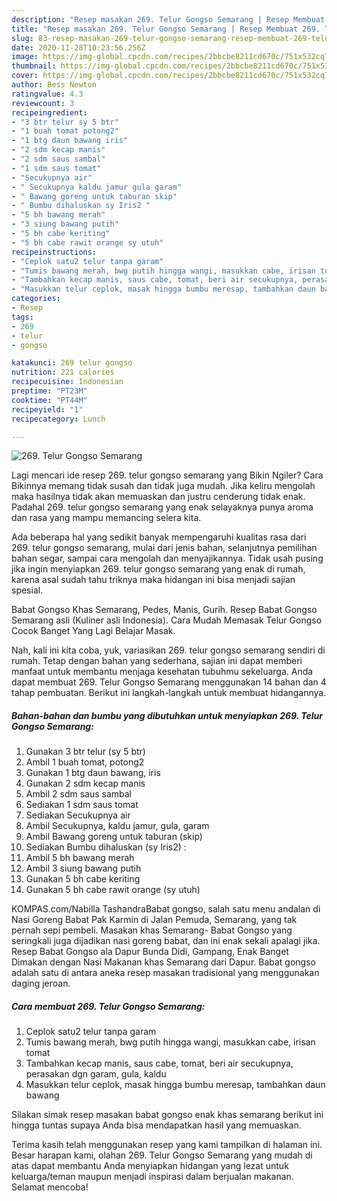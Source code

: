 ```yaml
---
description: "Resep masakan 269. Telur Gongso Semarang | Resep Membuat 269. Telur Gongso Semarang Yang Lezat"
title: "Resep masakan 269. Telur Gongso Semarang | Resep Membuat 269. Telur Gongso Semarang Yang Lezat"
slug: 83-resep-masakan-269-telur-gongso-semarang-resep-membuat-269-telur-gongso-semarang-yang-lezat
date: 2020-11-28T10:23:56.256Z
image: https://img-global.cpcdn.com/recipes/2bbcbe8211cd670c/751x532cq70/269-telur-gongso-semarang-foto-resep-utama.jpg
thumbnail: https://img-global.cpcdn.com/recipes/2bbcbe8211cd670c/751x532cq70/269-telur-gongso-semarang-foto-resep-utama.jpg
cover: https://img-global.cpcdn.com/recipes/2bbcbe8211cd670c/751x532cq70/269-telur-gongso-semarang-foto-resep-utama.jpg
author: Bess Newton
ratingvalue: 4.3
reviewcount: 3
recipeingredient:
- "3 btr telur sy 5 btr"
- "1 buah tomat potong2"
- "1 btg daun bawang iris"
- "2 sdm kecap manis"
- "2 sdm saus sambal"
- "1 sdm saus tomat"
- "Secukupnya air"
- " Secukupnya kaldu jamur gula garam"
- " Bawang goreng untuk taburan skip"
- " Bumbu dihaluskan sy Iris2 "
- "5 bh bawang merah"
- "3 siung bawang putih"
- "5 bh cabe keriting"
- "5 bh cabe rawit orange sy utuh"
recipeinstructions:
- "Ceplok satu2 telur tanpa garam"
- "Tumis bawang merah, bwg putih hingga wangi, masukkan cabe, irisan tomat"
- "Tambahkan kecap manis, saus cabe, tomat, beri air secukupnya, perasakan dgn garam, gula, kaldu"
- "Masukkan telur ceplok, masak hingga bumbu meresap, tambahkan daun bawang"
categories:
- Resep
tags:
- 269
- telur
- gongso

katakunci: 269 telur gongso 
nutrition: 221 calories
recipecuisine: Indonesian
preptime: "PT23M"
cooktime: "PT44M"
recipeyield: "1"
recipecategory: Lunch

---
```



![269. Telur Gongso Semarang](https://img-global.cpcdn.com/recipes/2bbcbe8211cd670c/751x532cq70/269-telur-gongso-semarang-foto-resep-utama.jpg)

Lagi mencari ide resep 269. telur gongso semarang yang Bikin Ngiler? Cara Bikinnya memang tidak susah dan tidak juga mudah. Jika keliru mengolah maka hasilnya tidak akan memuaskan dan justru cenderung tidak enak. Padahal 269. telur gongso semarang yang enak selayaknya punya aroma dan rasa yang mampu memancing selera kita.

Ada beberapa hal yang sedikit banyak mempengaruhi kualitas rasa dari 269. telur gongso semarang, mulai dari jenis bahan, selanjutnya pemilihan bahan segar, sampai cara mengolah dan menyajikannya. Tidak usah pusing jika ingin menyiapkan 269. telur gongso semarang yang enak di rumah, karena asal sudah tahu triknya maka hidangan ini bisa menjadi sajian spesial.

Babat Gongso Khas Semarang, Pedes, Manis, Gurih. Resep Babat Gongso Semarang asli (Kuliner asli Indonesia). Cara Mudah Memasak Telur Gongso Cocok Banget Yang Lagi Belajar Masak.


Nah, kali ini kita coba, yuk, variasikan 269. telur gongso semarang sendiri di rumah. Tetap dengan bahan yang sederhana, sajian ini dapat memberi manfaat untuk membantu menjaga kesehatan tubuhmu sekeluarga. Anda dapat membuat 269. Telur Gongso Semarang menggunakan 14 bahan dan 4 tahap pembuatan. Berikut ini langkah-langkah untuk membuat hidangannya.

<!--inarticleads1-->

##### Bahan-bahan dan bumbu yang dibutuhkan untuk menyiapkan 269. Telur Gongso Semarang:

1. Gunakan 3 btr telur (sy 5 btr)
1. Ambil 1 buah tomat, potong2
1. Gunakan 1 btg daun bawang, iris
1. Gunakan 2 sdm kecap manis
1. Ambil 2 sdm saus sambal
1. Sediakan 1 sdm saus tomat
1. Sediakan Secukupnya air
1. Ambil  Secukupnya, kaldu jamur, gula, garam
1. Ambil  Bawang goreng untuk taburan (skip)
1. Sediakan  Bumbu dihaluskan (sy Iris2) :
1. Ambil 5 bh bawang merah
1. Ambil 3 siung bawang putih
1. Gunakan 5 bh cabe keriting
1. Gunakan 5 bh cabe rawit orange (sy utuh)


KOMPAS.com/Nabilla TashandraBabat gongso, salah satu menu andalan di Nasi Goreng Babat Pak Karmin di Jalan Pemuda, Semarang, yang tak pernah sepi pembeli. Masakan khas Semarang- Babat Gongso yang seringkali juga dijadikan nasi goreng babat, dan ini enak sekali apalagi jika. Resep Babat Gongso ala Dapur Bunda Didi, Gampang, Enak Banget Dimakan dengan Nasi Makanan khas Semarang dari Dapur. Babat gongso adalah satu di antara aneka resep masakan tradisional yang menggunakan daging jeroan. 

<!--inarticleads2-->

##### Cara membuat 269. Telur Gongso Semarang:

1. Ceplok satu2 telur tanpa garam
1. Tumis bawang merah, bwg putih hingga wangi, masukkan cabe, irisan tomat
1. Tambahkan kecap manis, saus cabe, tomat, beri air secukupnya, perasakan dgn garam, gula, kaldu
1. Masukkan telur ceplok, masak hingga bumbu meresap, tambahkan daun bawang


Silakan simak resep masakan babat gongso enak khas semarang berikut ini hingga tuntas supaya Anda bisa mendapatkan hasil yang memuaskan. 

Terima kasih telah menggunakan resep yang kami tampilkan di halaman ini. Besar harapan kami, olahan 269. Telur Gongso Semarang yang mudah di atas dapat membantu Anda menyiapkan hidangan yang lezat untuk keluarga/teman maupun menjadi inspirasi dalam berjualan makanan. Selamat mencoba!
